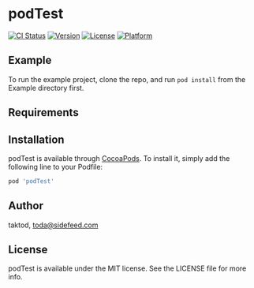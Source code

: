 # podTest

[![CI Status](https://img.shields.io/travis/taktod/podTest.svg?style=flat)](https://travis-ci.org/taktod/podTest)
[![Version](https://img.shields.io/cocoapods/v/podTest.svg?style=flat)](https://cocoapods.org/pods/podTest)
[![License](https://img.shields.io/cocoapods/l/podTest.svg?style=flat)](https://cocoapods.org/pods/podTest)
[![Platform](https://img.shields.io/cocoapods/p/podTest.svg?style=flat)](https://cocoapods.org/pods/podTest)

## Example

To run the example project, clone the repo, and run `pod install` from the Example directory first.

## Requirements

## Installation

podTest is available through [CocoaPods](https://cocoapods.org). To install
it, simply add the following line to your Podfile:

```ruby
pod 'podTest'
```

## Author

taktod, toda@sidefeed.com

## License

podTest is available under the MIT license. See the LICENSE file for more info.
